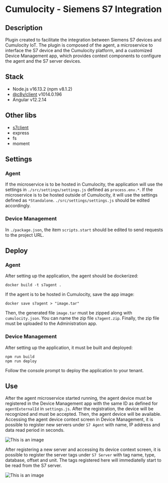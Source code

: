 # Cumulocity - Siemens S7 Integration

## Description

Plugin created to facilitate the integration between Siemens S7 devices and Cumulocity IoT. The plugin is composed of the agent, a microservice to interface the S7 device and the Cumulocity platform, and a customized Device Management app, which provides context components to configure the agent and the S7 server devices.

## Stack

- Node.js v16.13.2 (npm v8.1.2)
- [@c8y/client](https://www.npmjs.com/package/@c8y/client) v1014.0.196
- Angular v12.2.14

## Other libs

- [s7client](https://github.com/psi-4ward/s7client)
- express
- fs
- moment

## Settings

### Agent

If the microservice is to be hosted in Cumulocity, the application will use the settings in `./src/settings/settings.js` defined as `process.env.*`. If the microservice is to be hosted outside of Cumulocity, it will use the settings defined as `*Standalone`. `./src/settings/settings.js` should be edited accordingly.

### Device Management

In `./package.json`, the item `scripts.start` should be edited to send requests to the project URL.

## Deploy

### Agent

After setting up the application, the agent should be dockerized:
```
docker build -t s7agent .
```
If the agent is to be hosted in Cumulocity, save the app image:
```
docker save s7agent > "image.tar"
```
Then, the generated file `image.tar` must be zipped along with `cumulocity.json`. You can name the zip file `s7agent.zip`. Finally, the zip file must be uploaded to the Administration app.

### Device Management

After setting up the application, it must be built and deployed:
```
npm run build
npm run deploy
```
Follow the console prompt to deploy the application to your tenant.

## Use

After the agent microservice started running, the agent device must be registered in the Device Management app with the same ID as defined for `agentExternalId` in `settings.js`. After the registration, the device will be recognized and must be accepted. Then, the agent device will be available. Accessing the agent device context screen in Device Management, it is possible to register new servers under `S7 Agent` with name, IP address and data read period in seconds.

![This is an image](imageUrl)

After registering a new server and accessing its device context screen, it is possible to register the server tags under `S7 Server` with tag name, type, database, offset and unit. The tags registered here will immediatelly start to be read from the S7 server.

![This is an image](imageUrl)